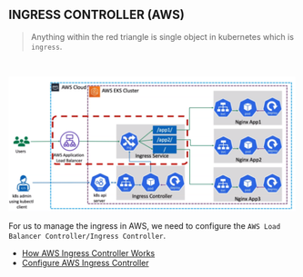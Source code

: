 INGRESS CONTROLLER (AWS)
---

> Anything within the red triangle is single object in kubernetes which is `ingress`.

<br >

![aws-alb-ingress](./../../images/k8s-aws-alb-ingress.png)


For us to manage the ingress in AWS, we need to configure the `AWS Load Balancer Controller/Ingress Controller`.

 - [How AWS Ingress Controller Works](./1-how-it-works.md)
 - [Configure AWS Ingress Controller](./2-deploy-aws-alb-ingress-controller.md)

